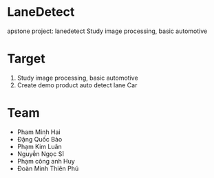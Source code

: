 # LaneDetect
apstone project: lanedetect
Study image processing, basic automotive

# Target
1. Study image processing, basic automotive
2. Create demo product auto detect lane Car

# Team
* Pham Minh Hai
* Đặng Quốc Bảo
* Phạm Kim Luân
* Nguyễn Ngọc Sĩ
* Phạm công anh Huy
* Đoàn Minh Thiên Phú

